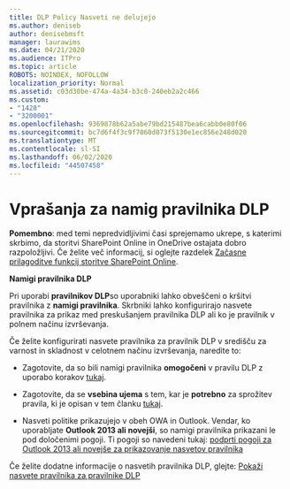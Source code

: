 ```yaml
---
title: DLP Policy Nasveti ne delujejo
ms.author: deniseb
author: denisebmsft
manager: laurawims
ms.date: 04/21/2020
ms.audience: ITPro
ms.topic: article
ROBOTS: NOINDEX, NOFOLLOW
localization_priority: Normal
ms.assetid: c03d30be-474a-4a34-b3c0-240eb2a2c466
ms.custom:
- "1428"
- "3200001"
ms.openlocfilehash: 9369878b62a5abe79bd215487bea6cabb0e80f06
ms.sourcegitcommit: bc7d6f4f3c9f7060d073f5130e1ec856e248d020
ms.translationtype: MT
ms.contentlocale: sl-SI
ms.lasthandoff: 06/02/2020
ms.locfileid: "44507458"
---
```

# <a name="dlp-policy-tip-issues"></a>Vprašanja za namig pravilnika DLP

**Pomembno**: med temi nepredvidljivimi časi sprejemamo ukrepe, s katerimi skrbimo, da storitvi SharePoint Online in OneDrive ostajata dobro razpoložljivi. Če želite več informacij, si oglejte razdelek [Začasne prilagoditve funkcij storitve SharePoint Online](https://aka.ms/ODSPAdjustments).

**Namigi pravilnika DLP**

Pri uporabi **pravilnikov DLP**so uporabniki lahko obveščeni o kršitvi pravilnika z **namigi pravilnika**. Skrbniki lahko konfigurirajo nasvete pravilnika za prikaz med preskušanjem pravilnika DLP ali ko je pravilnik v polnem načinu izvrševanja.
  
Če želite konfigurirati nasvete pravilnika za pravilnik DLP v središču za varnost in skladnost v celotnem načinu izvrševanja, naredite to:
  
- Zagotovite, da so bili namigi pravilnika **omogočeni** v pravilu DLP z uporabo korakov [tukaj](https://docs.microsoft.com/microsoft-365/compliance/use-notifications-and-policy-tips).

- Zagotovite, da se **vsebina ujema** s tem, kar je **potrebno** za sprožitev pravila, ki je opisan v tem članku [tukaj](https://docs.microsoft.com/microsoft-365/compliance/sensitive-information-type-entity-definitions).

- Nasveti politike prikazujejo v obeh OWA in Outlook. Vendar, ko uporabljate **Outlook 2013 ali novejši**, so namigi pravilnika prikazani le pod določenimi pogoji. Ti pogoji so navedeni tukaj: [podprti pogoji za Outlook 2013 ali novejše za prikazovanje nasvetov pravilnika](https://docs.microsoft.com/microsoft-365/compliance/use-notifications-and-policy-tips)

Če želite dodatne informacije o nasvetih pravilnika DLP, glejte: [Pokaži nasvete pravilnika za pravilnike DLP](https://docs.microsoft.com/microsoft-365/compliance/use-notifications-and-policy-tips)
  